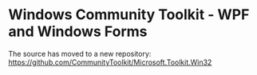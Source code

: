 # Windows Community Toolkit - WPF and Windows Forms

The source has moved to a new repository: https://github.com/CommunityToolkit/Microsoft.Toolkit.Win32